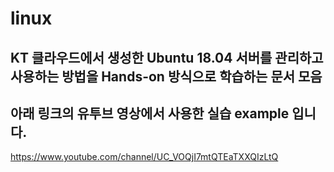 # linux
## KT 클라우드에서 생성한 Ubuntu 18.04 서버를 관리하고 사용하는 방법을 Hands-on 방식으로 학습하는 문서 모음
## 아래 링크의 유투브 영상에서 사용한 실습 example 입니다.
https://www.youtube.com/channel/UC_VOQjI7mtQTEaTXXQIzLtQ
